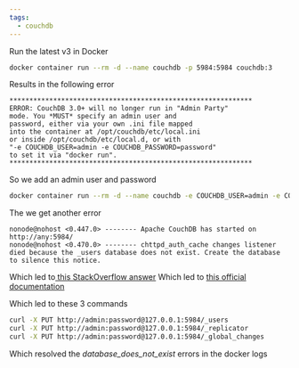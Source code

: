 ```yaml
---
tags:
  - couchdb
---
```


Run the latest v3 in Docker
```bash
docker container run --rm -d --name couchdb -p 5984:5984 couchdb:3
```

Results in the following error
```log
*************************************************************
ERROR: CouchDB 3.0+ will no longer run in "Admin Party"
mode. You *MUST* specify an admin user and
password, either via your own .ini file mapped
into the container at /opt/couchdb/etc/local.ini
or inside /opt/couchdb/etc/local.d, or with
"-e COUCHDB_USER=admin -e COUCHDB_PASSWORD=password"
to set it via "docker run".
*************************************************************
```

So we add an admin user and password
```bash
docker container run --rm -d --name couchdb -e COUCHDB_USER=admin -e COUCHDB_PASSWORD=password -p 5984:5984 couchdb:3
```

The we get another error
```log
nonode@nohost <0.447.0> -------- Apache CouchDB has started on http://any:5984/
nonode@nohost <0.470.0> -------- chttpd_auth_cache changes listener died because the _users database does not exist. Create the database to silence this notice.
```

Which led to[ this StackOverflow answer](https://stackoverflow.com/a/69567724/24689670)
Which led to [this official documentation](https://docs.couchdb.org/en/latest/setup/single-node.html)

Which led to these 3 commands
```bash
curl -X PUT http://admin:password@127.0.0.1:5984/_users
curl -X PUT http://admin:password@127.0.0.1:5984/_replicator
curl -X PUT http://admin:password@127.0.0.1:5984/_global_changes
```

Which resolved the *database_does_not_exist* errors in the docker logs